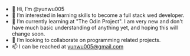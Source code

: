- 👋 Hi, I’m @yunwu005
- 👀 I’m interested in learning skills to become a full stack wed developer.
- 🌱 I’m currently learning at "The Odin Project". I am very new and don't have much basic understanding of anything yet, and hoping this will change soon.
- 💞️ I’m looking to collaborate on programming related projects. 
- 📫 I can be reached at yunwu005@gmail.com

<!---
yunwu005/yunwu005 is a ✨ special ✨ repository because its `README.md` (this file) appears on your GitHub profile.
You can click the Preview link to take a look at your changes.
--->
